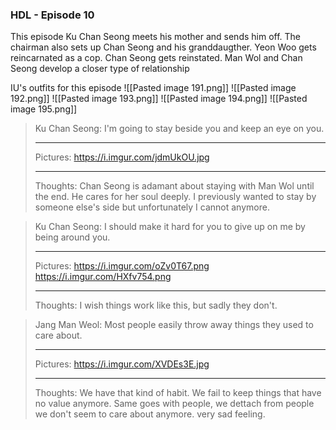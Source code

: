 ### HDL - Episode 10

This episode Ku Chan Seong meets his mother and sends him off. The chairman also sets up Chan Seong and his granddaugther. Yeon Woo gets reincarnated as a cop. Chan Seong gets reinstated. Man Wol and Chan Seong develop a closer type of relationship

IU's outfits for this episode
![[Pasted image 191.png]]
![[Pasted image 192.png]]
![[Pasted image 193.png]]
![[Pasted image 194.png]]
![[Pasted image 195.png]]

>Ku Chan Seong: I'm going to stay beside you and keep an eye on you.
>
>---
>Pictures:
>https://i.imgur.com/jdmUkOU.jpg
>
>---
>Thoughts:
> Chan Seong is adamant about staying with Man Wol until the end. He cares for her soul deeply. I previously wanted to stay by someone else's side but unfortunately I cannot anymore.


>Ku Chan Seong: I should make it hard for you to give up on me by being around you.
>
>---
>Pictures:
>https://i.imgur.com/oZv0T67.png
>https://i.imgur.com/HXfv754.png
>
>---
>Thoughts:
> I wish things work like this, but sadly they don't.


>Jang Man Weol: Most people easily throw away things they used to care about.
>
>---
>Pictures:
>https://i.imgur.com/XVDEs3E.jpg
>
>---
>Thoughts:
> We have that kind of habit. We fail to keep things that have no value anymore. Same goes with people, we dettach from people we don't seem to care about anymore. very sad feeling.


